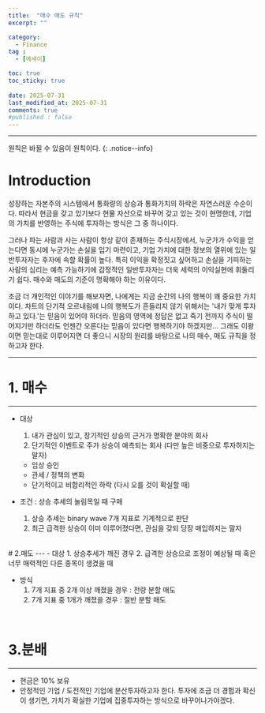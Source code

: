 ```yaml
---
title:  "매수 매도 규칙" 
excerpt: ""

category:
  - Finance
tag :
  - [에세이]

toc: true
toc_sticky: true
 
date: 2025-07-31
last_modified_at: 2025-07-31
comments: true
#published : false
---
```


---

원칙은 바뀔 수 있음이 원칙이다.
{: .notice--info}

# Introduction

성장하는 자본주의 시스템에서 통화량의 상승과 통화가치의 하락은 자연스러운 수순이다. 따라서 현금을 갖고 있기보다 현물 자산으로 바꾸어 갖고 있는 것이 현명한데, 기업의 가치를 반영하는 주식에 투자하는 방식은 그 중 하나이다.

그러나 파는 사람과 사는 사람이 항상 같이 존재하는 주식시장에서, 누군가가 수익을 얻는다면 동시에 누군가는 손실을 입기 마련이고, 기업 가치에 대한 정보의 열위에 있는 일반투자자는 후자에 속할 확률이 높다. 특히 이익을 확정짓고 싶어하고 손실을 기피하는 사람의 심리는 예측 가능하기에 감정적인 일반투자자는 더욱 세력의 이익실현에 휘둘리기 쉽다. 매수와 매도의 기준이 명확해야 하는 이유이다.

조금 더 개인적인 이야기를 해보자면, 나에게는 지금 순간의 나의 행복이 꽤 중요한 가치이다. 차트의 단기적 오르내림에 나의 행복도가 흔들리지 않기 위해서는 '내가 맞게 투자하고 있다.'는 믿음이 있어야 하더라. 믿음의 영역에 정답은 없고 죽기 전까지 주식이 떨어지기만 하더라도 언젠간 오른다는 믿음이 있다면 행복하기야 하겠지만... 그래도 이왕이면 믿는대로 이루어지면 더 좋으니 시장의 원리를 바탕으로 나의 매수, 매도 규칙을 정하고자 한다.
<br>

---


# 1. 매수
---
- 대상
  1. 내가 관심이 있고, 장기적인 상승의 근거가 명확한 분야의 회사
  2. 단기적인 이벤트로 주가 상승이 예측되는 회사 (다만 높은 비중으로 투자하지는 말자)
    - 임상 승인
    - 관세 / 정책의 변화
    - 단기적이고 비합리적인 하락 (다시 오를 것이 확실할 때)

- 조건 : 상승 추세의 눌림목일 때 구매
  1. 상승 추세는 binary wave 7개 지표로 기계적으로 판단
  2. 최근 급격한 상승이 이미 이루어졌다면, 관심을 갖되 당장 매입하지는 말자
   
<br>
# 2.매도
---
- 대상
  1. 상승추세가 깨진 경우 
  2. 급격한 상승으로 조정이 예상될 때 혹은 너무 매력적인 다른 종목이 생겼을 때

- 방식
  1. 7개 지표 중 2개 이상 깨졌을 경우 : 전량 분할 매도
  2. 7개 지표 중 1개가 깨졌을 경우 : 절반 분할 매도
<br>

# 3.분배
---
- 현금은 10% 보유
- 안정적인 기업 / 도전적인 기업에 분산투자하고자 한다. 투자에 조금 더 경험과 확신이 생기면, 가치가 확실한 기업에 집중투자하는 방식으로 바꾸어나가야겠다.